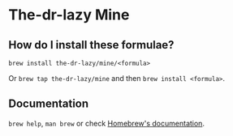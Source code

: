# The-dr-lazy Mine

## How do I install these formulae?

`brew install the-dr-lazy/mine/<formula>`

Or `brew tap the-dr-lazy/mine` and then `brew install <formula>`.

## Documentation

`brew help`, `man brew` or check [Homebrew's documentation](https://docs.brew.sh).
